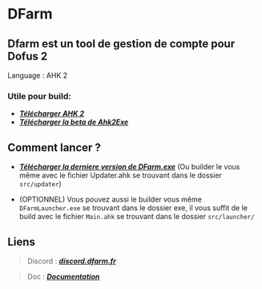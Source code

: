# DFarm

## Dfarm est un tool de gestion de compte pour Dofus 2

Language : AHK 2

###  **Utile pour build:** 
 - [***Télécharger AHK 2***](https://www.autohotkey.com/) 	 
 - [***Télécharger la beta de Ahk2Exe***](https://github.com/AutoHotkey/Ahk2Exe)


## Comment lancer ?

 - [***Télécharger la derniere version de DFarm.exe***](https://github.com/Dfarm-Tools/DFarm/releases) 	 (Ou builder le vous même avec le fichier Updater.ahk se trouvant dans le dossier `src/updater`)

 - (OPTIONNEL) Vous pouvez aussi le builder vous même `DFarmLauncher.exe` se trouvant dans le dossier exe, il vous suffit de le build avec le fichier `Main.ahk` se trouvant dans le dossier `src/launcher/`

 


## Liens

> Discord :  [***discord.dfarm.fr***](http://discord.dfarm.fr/)

> Doc :  [***Documentation***](https://dfarm.notion.site/dfarm/DFarm-2-0-efd261b57968410e957a7d22771cc636)
